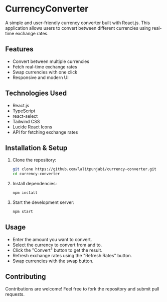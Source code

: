 # CurrencyConverter

A simple and user-friendly currency converter built with React.js. This application allows users to convert between different currencies using real-time exchange rates.

## Features
- Convert between multiple currencies
- Fetch real-time exchange rates
- Swap currencies with one click
- Responsive and modern UI

## Technologies Used
- React.js
- TypeScript
- react-select
- Tailwind CSS
- Lucide React Icons
- API for fetching exchange rates

## Installation & Setup

1. Clone the repository:
   ```sh
   git clone https://github.com/lalitpunjabi/currency-converter.git
   cd currency-converter
   ```

2. Install dependencies:
   ```sh
   npm install
   ```

3. Start the development server:
   ```sh
   npm start
   ```

## Usage
- Enter the amount you want to convert.
- Select the currency to convert from and to.
- Click the "Convert" button to get the result.
- Refresh exchange rates using the "Refresh Rates" button.
- Swap currencies with the swap button.

## Contributing
Contributions are welcome! Feel free to fork the repository and submit pull requests.


